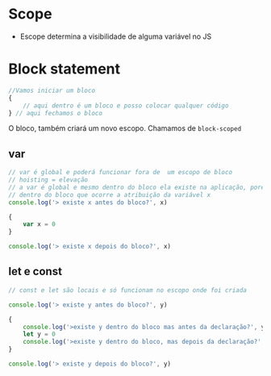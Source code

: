 # Scope 

* Escope determina a visibilidade de alguma variável no JS

# Block statement
```js
//Vamos iniciar um bloco
{
    // aqui dentro é um bloco e posso colocar qualquer código
} // aqui fechamos o bloco
```
O bloco, também criará um novo escopo. Chamamos de `block-scoped` 

## var
```js
// var é global e poderá funcionar fora de  um escopo de bloco
// hoisting = elevação
// a var é global e mesmo dentro do bloco ela existe na aplicação, porém antes do bloco o seu valor é undefined
// dentro do bloco que ocorre a atribuição da variável x
console.log('> existe x antes do bloco?', x)

{
    var x = 0
}

console.log('> existe x depois do bloco?', x)
```

## let e const
```js
// const e let são locais e só funcionam no escopo onde foi criada

console.log('> existe y antes do bloco?', y)

{
    console.log('>existe y dentro do bloco mas antes da declaração?', y)
    let y = 0
    console.log('>existe y dentro do bloco, mas depois da declaração?', y)
}

console.log('> existe y depois do bloco?', y)
